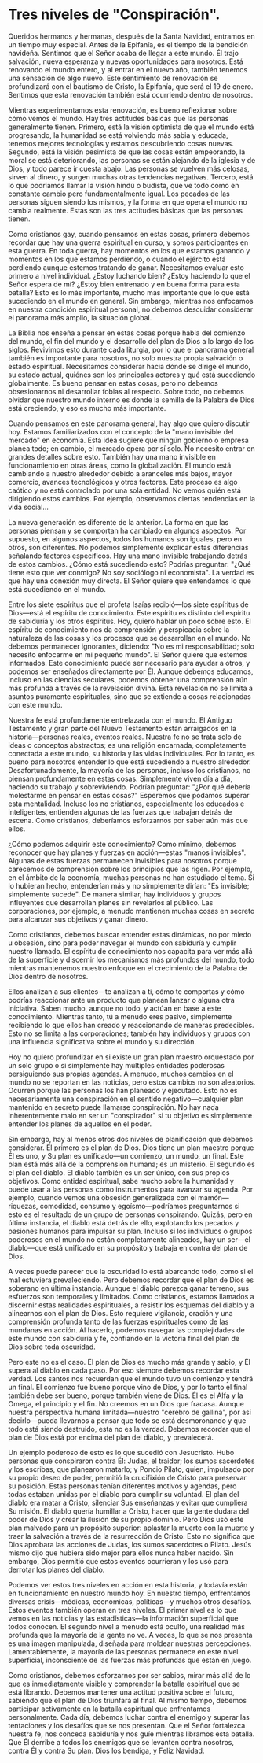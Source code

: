 # Tres niveles de "Conspiración".

Queridos hermanos y hermanas, después de la Santa Navidad, entramos en un tiempo muy especial. Antes de la Epifanía, es el tiempo de la bendición navideña. Sentimos que el Señor acaba de llegar a este mundo. Él trajo salvación, nueva esperanza y nuevas oportunidades para nosotros. Está renovando el mundo entero, y al entrar en el nuevo año, también tenemos una sensación de algo nuevo. Este sentimiento de renovación se profundizará con el bautismo de Cristo, la Epifanía, que será el 19 de enero. Sentimos que esta renovación también está ocurriendo dentro de nosotros.

Mientras experimentamos esta renovación, es bueno reflexionar sobre cómo vemos el mundo. Hay tres actitudes básicas que las personas generalmente tienen. Primero, está la visión optimista de que el mundo está progresando, la humanidad se está volviendo más sabia y educada, tenemos mejores tecnologías y estamos descubriendo cosas nuevas. Segundo, está la visión pesimista de que las cosas están empeorando, la moral se está deteriorando, las personas se están alejando de la iglesia y de Dios, y todo parece ir cuesta abajo. Las personas se vuelven más celosas, sirven al dinero, y surgen muchas otras tendencias negativas. Tercero, está lo que podríamos llamar la visión hindú o budista, que ve todo como en constante cambio pero fundamentalmente igual. Los pecados de las personas siguen siendo los mismos, y la forma en que opera el mundo no cambia realmente. Estas son las tres actitudes básicas que las personas tienen.

Como cristianos gay, cuando pensamos en estas cosas, primero debemos recordar que hay una guerra espiritual en curso, y somos participantes en esta guerra. En toda guerra, hay momentos en los que estamos ganando y momentos en los que estamos perdiendo, o cuando el ejército está perdiendo aunque estemos tratando de ganar. Necesitamos evaluar esto primero a nivel individual. ¿Estoy luchando bien? ¿Estoy haciendo lo que el Señor espera de mí? ¿Estoy bien entrenado y en buena forma para esta batalla? Esto es lo más importante, mucho más importante que lo que está sucediendo en el mundo en general. Sin embargo, mientras nos enfocamos en nuestra condición espiritual personal, no debemos descuidar considerar el panorama más amplio, la situación global.

La Biblia nos enseña a pensar en estas cosas porque habla del comienzo del mundo, el fin del mundo y el desarrollo del plan de Dios a lo largo de los siglos. Revivimos esto durante cada liturgia, por lo que el panorama general también es importante para nosotros, no solo nuestra propia salvación o estado espiritual. Necesitamos considerar hacia dónde se dirige el mundo, su estado actual, quiénes son los principales actores y qué está sucediendo globalmente. Es bueno pensar en estas cosas, pero no debemos obsesionarnos ni desarrollar fobias al respecto. Sobre todo, no debemos olvidar que nuestro mundo interno es donde la semilla de la Palabra de Dios está creciendo, y eso es mucho más importante.

Cuando pensamos en este panorama general, hay algo que quiero discutir hoy. Estamos familiarizados con el concepto de la "mano invisible del mercado" en economía. Esta idea sugiere que ningún gobierno o empresa planea todo; en cambio, el mercado opera por sí solo. No necesito entrar en grandes detalles sobre esto. También hay una mano invisible en funcionamiento en otras áreas, como la globalización. El mundo está cambiando a nuestro alrededor debido a aranceles más bajos, mayor comercio, avances tecnológicos y otros factores. Este proceso es algo caótico y no está controlado por una sola entidad. No vemos quién está dirigiendo estos cambios. Por ejemplo, observamos ciertas tendencias en la vida social...

La nueva generación es diferente de la anterior. La forma en que las personas piensan y se comportan ha cambiado en algunos aspectos. Por supuesto, en algunos aspectos, todos los humanos son iguales, pero en otros, son diferentes. No podemos simplemente explicar estas diferencias señalando factores específicos. Hay una mano invisible trabajando detrás de estos cambios. ¿Cómo está sucediendo esto? Podrías preguntar: "¿Qué tiene esto que ver conmigo? No soy sociólogo ni economista". La verdad es que hay una conexión muy directa. El Señor quiere que entendamos lo que está sucediendo en el mundo.

Entre los siete espíritus que el profeta Isaías recibió—los siete espíritus de Dios—está el espíritu de conocimiento. Este espíritu es distinto del espíritu de sabiduría y los otros espíritus. Hoy, quiero hablar un poco sobre esto. El espíritu de conocimiento nos da comprensión y perspicacia sobre la naturaleza de las cosas y los procesos que se desarrollan en el mundo. No debemos permanecer ignorantes, diciendo: "No es mi responsabilidad; solo necesito enfocarme en mi pequeño mundo". El Señor quiere que estemos informados. Este conocimiento puede ser necesario para ayudar a otros, y podemos ser enseñados directamente por Él. Aunque debemos educarnos, incluso en las ciencias seculares, podemos obtener una comprensión aún más profunda a través de la revelación divina. Esta revelación no se limita a asuntos puramente espirituales, sino que se extiende a cosas relacionadas con este mundo.

Nuestra fe está profundamente entrelazada con el mundo. El Antiguo Testamento y gran parte del Nuevo Testamento están arraigados en la historia—personas reales, eventos reales. Nuestra fe no se trata solo de ideas o conceptos abstractos; es una religión encarnada, completamente conectada a este mundo, su historia y las vidas individuales. Por lo tanto, es bueno para nosotros entender lo que está sucediendo a nuestro alrededor. Desafortunadamente, la mayoría de las personas, incluso los cristianos, no piensan profundamente en estas cosas. Simplemente viven día a día, haciendo su trabajo y sobreviviendo. Podrían preguntar: "¿Por qué debería molestarme en pensar en estas cosas?" Esperemos que podamos superar esta mentalidad. Incluso los no cristianos, especialmente los educados e inteligentes, entienden algunas de las fuerzas que trabajan detrás de escena. Como cristianos, deberíamos esforzarnos por saber aún más que ellos.

¿Cómo podemos adquirir este conocimiento? Como mínimo, debemos reconocer que hay planes y fuerzas en acción—estas "manos invisibles". Algunas de estas fuerzas permanecen invisibles para nosotros porque carecemos de comprensión sobre los principios que las rigen. Por ejemplo, en el ámbito de la economía, muchas personas no han estudiado el tema. Si lo hubieran hecho, entenderían más y no simplemente dirían: "Es invisible; simplemente sucede". De manera similar, hay individuos y grupos influyentes que desarrollan planes sin revelarlos al público. Las corporaciones, por ejemplo, a menudo mantienen muchas cosas en secreto para alcanzar sus objetivos y ganar dinero.

Como cristianos, debemos buscar entender estas dinámicas, no por miedo u obsesión, sino para poder navegar el mundo con sabiduría y cumplir nuestro llamado. El espíritu de conocimiento nos capacita para ver más allá de la superficie y discernir los mecanismos más profundos del mundo, todo mientras mantenemos nuestro enfoque en el crecimiento de la Palabra de Dios dentro de nosotros.

Ellos analizan a sus clientes—te analizan a ti, cómo te comportas y cómo podrías reaccionar ante un producto que planean lanzar o alguna otra iniciativa. Saben mucho, aunque no todo, y actúan en base a este conocimiento. Mientras tanto, tú a menudo eres pasivo, simplemente recibiendo lo que ellos han creado y reaccionando de maneras predecibles. Esto no se limita a las corporaciones; también hay individuos y grupos con una influencia significativa sobre el mundo y su dirección.

Hoy no quiero profundizar en si existe un gran plan maestro orquestado por un solo grupo o si simplemente hay múltiples entidades poderosas persiguiendo sus propias agendas. A menudo, muchos cambios en el mundo no se reportan en las noticias, pero estos cambios no son aleatorios. Ocurren porque las personas los han planeado y ejecutado. Esto no es necesariamente una conspiración en el sentido negativo—cualquier plan mantenido en secreto puede llamarse conspiración. No hay nada inherentemente malo en ser un "conspirador" si tu objetivo es simplemente entender los planes de aquellos en el poder.

Sin embargo, hay al menos otros dos niveles de planificación que debemos considerar. El primero es el plan de Dios. Dios tiene un plan maestro porque Él es uno, y Su plan es unificado—un comienzo, un mundo, un final. Este plan está más allá de la comprensión humana; es un misterio. El segundo es el plan del diablo. El diablo también es un ser único, con sus propios objetivos. Como entidad espiritual, sabe mucho sobre la humanidad y puede usar a las personas como instrumentos para avanzar su agenda. Por ejemplo, cuando vemos una obsesión generalizada con el mamón—riquezas, comodidad, consumo y egoísmo—podríamos preguntarnos si esto es el resultado de un grupo de personas conspirando. Quizás, pero en última instancia, el diablo está detrás de ello, explotando los pecados y pasiones humanos para impulsar su plan. Incluso si los individuos o grupos poderosos en el mundo no están completamente alineados, hay un ser—el diablo—que está unificado en su propósito y trabaja en contra del plan de Dios.

A veces puede parecer que la oscuridad lo está abarcando todo, como si el mal estuviera prevaleciendo. Pero debemos recordar que el plan de Dios es soberano en última instancia. Aunque el diablo parezca ganar terreno, sus esfuerzos son temporales y limitados. Como cristianos, estamos llamados a discernir estas realidades espirituales, a resistir los esquemas del diablo y a alinearnos con el plan de Dios. Esto requiere vigilancia, oración y una comprensión profunda tanto de las fuerzas espirituales como de las mundanas en acción. Al hacerlo, podemos navegar las complejidades de este mundo con sabiduría y fe, confiando en la victoria final del plan de Dios sobre toda oscuridad.

Pero este no es el caso. El plan de Dios es mucho más grande y sabio, y Él supera al diablo en cada paso. Por eso siempre debemos recordar esta verdad. Los santos nos recuerdan que el mundo tuvo un comienzo y tendrá un final. El comienzo fue bueno porque vino de Dios, y por lo tanto el final también debe ser bueno, porque también viene de Dios. Él es el Alfa y la Omega, el principio y el fin. No creemos en un Dios que fracasa. Aunque nuestra perspectiva humana limitada—nuestro "cerebro de gallina", por así decirlo—pueda llevarnos a pensar que todo se está desmoronando y que todo está siendo destruido, esta no es la verdad. Debemos recordar que el plan de Dios está por encima del plan del diablo, y prevalecerá.

Un ejemplo poderoso de esto es lo que sucedió con Jesucristo. Hubo personas que conspiraron contra Él: Judas, el traidor; los sumos sacerdotes y los escribas, que planearon matarlo; y Poncio Pilato, quien, impulsado por su propio deseo de poder, permitió la crucifixión de Cristo para preservar su posición. Estas personas tenían diferentes motivos y agendas, pero todas estaban unidas por el diablo para cumplir su voluntad. El plan del diablo era matar a Cristo, silenciar Sus enseñanzas y evitar que cumpliera Su misión. El diablo quería humillar a Cristo, hacer que la gente dudara del poder de Dios y crear la ilusión de su propio dominio. Pero Dios usó este plan malvado para un propósito superior: aplastar la muerte con la muerte y traer la salvación a través de la resurrección de Cristo. Esto no significa que Dios aprobara las acciones de Judas, los sumos sacerdotes o Pilato. Jesús mismo dijo que hubiera sido mejor para ellos nunca haber nacido. Sin embargo, Dios permitió que estos eventos ocurrieran y los usó para derrotar los planes del diablo.

Podemos ver estos tres niveles en acción en esta historia, y todavía están en funcionamiento en nuestro mundo hoy. En nuestro tiempo, enfrentamos diversas crisis—médicas, económicas, políticas—y muchos otros desafíos. Estos eventos también operan en tres niveles. El primer nivel es lo que vemos en las noticias y las estadísticas—la información superficial que todos conocen. El segundo nivel a menudo está oculto, una realidad más profunda que la mayoría de la gente no ve. A veces, lo que se nos presenta es una imagen manipulada, diseñada para moldear nuestras percepciones. Lamentablemente, la mayoría de las personas permanece en este nivel superficial, inconsciente de las fuerzas más profundas que están en juego.

Como cristianos, debemos esforzarnos por ser sabios, mirar más allá de lo que es inmediatamente visible y comprender la batalla espiritual que se está librando. Debemos mantener una actitud positiva sobre el futuro, sabiendo que el plan de Dios triunfará al final. Al mismo tiempo, debemos participar activamente en la batalla espiritual que enfrentamos personalmente. Cada día, debemos luchar contra el enemigo y superar las tentaciones y los desafíos que se nos presentan. Que el Señor fortalezca nuestra fe, nos conceda sabiduría y nos guíe mientras libramos esta batalla. Que Él derribe a todos los enemigos que se levanten contra nosotros, contra Él y contra Su plan. Dios los bendiga, y Feliz Navidad.

